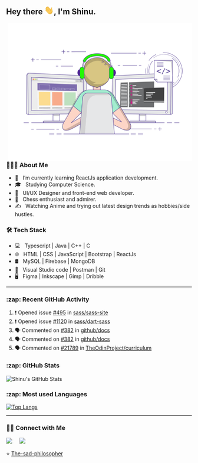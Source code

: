 <h2> Hey there <img src="assets/Hi.gif" width="25">,   I'm Shinu.</h2>
<img align="right" alt="GIF" src="assets/techie.gif" width="500"/>


<h3> 👨🏻‍💻 About Me </h3>

- 🔭 &nbsp; I’m currently learning ReactJs application development.
- 🎓 &nbsp; Studying Computer Science.
- 💼 &nbsp; UI/UX Designer and front-end web developer.
- 🌱 &nbsp; Chess enthusiast and admirer.
- ✍️ &nbsp; Watching Anime and trying out latest design trends as hobbies/side hustles.


<h3>🛠 Tech Stack</h3>

- 💻 &nbsp; Typescript | Java | C++ | C
- 🌐 &nbsp;  HTML | CSS | JavaScript | Bootstrap | ReactJs
- 🛢 &nbsp; MySQL | Firebase | MongoDB
- 🔧 &nbsp; Visual Studio code | Postman | Git
- 🖥 &nbsp; Figma | Inkscape | Gimp | Dribble

---

<h3>:zap: Recent GitHub Activity</h3>
  
<!--START_SECTION:activity-->
1. ❗️ Opened issue [#495](https://github.com/sass/sass-site/issues/495) in [sass/sass-site](https://github.com/sass/sass-site)
2. ❗️ Opened issue [#1120](https://github.com/sass/dart-sass/issues/1120) in [sass/dart-sass](https://github.com/sass/dart-sass)
3. 🗣 Commented on [#382](https://github.com/github/docs/issues/382) in [github/docs](https://github.com/github/docs)
4. 🗣 Commented on [#382](https://github.com/github/docs/issues/382) in [github/docs](https://github.com/github/docs)
5. 🗣 Commented on [#21789](https://github.com/TheOdinProject/curriculum/issues/21789) in [TheOdinProject/curriculum](https://github.com/TheOdinProject/curriculum)
<!--END_SECTION:activity-->


<h3>:zap: GitHub Stats</h3>
<img align="center" alt="Shinu's GitHub Stats" src="https://github-readme-stats.the-sad-philosopher.vercel.app//api?username=the-sad-philosopher&include_all_commits=true&count_private=true&show_icons=true&hide_border=true" />


<h3>:zap: Most used Languages </h3>
 
[![Top Langs](https://github-readme-stats.the-sad-philosopher.vercel.app/api/top-langs/?username=the-sad-philosopher&layout=compact&text_color=daf7dc&bg_color=151515&hide=html)](https://github.com/the-sad-philosopher/github-readme-stats)


---

<h3> 🤝🏻 Connect with Me </h3>

<p align="left">
<a href="https://www.linkedin.com/in/shinudonney/"><img src="https://img.shields.io/badge/linkedin-%230077B5.svg?&style=for-the-badge&logo=linkedin&logoColor=white" /></a>&nbsp;&nbsp;&nbsp;&nbsp;
<a href="mailto:shinudonney@protnmail.com?subject=Hello%20Shinu"><img src="https://img.shields.io/badge/Protonmail-%230077B5.svg?&style=for-the-badge&logo=protonmail&logoColor=white" /></a>
</p>

⭐️ [The-sad-philosopher](https://github.com/The-sad-philosopher)
